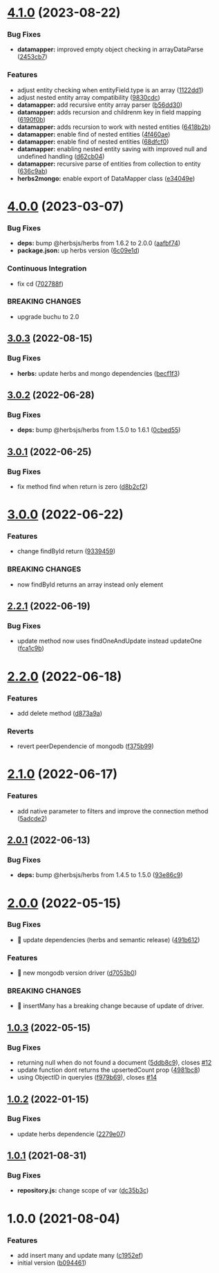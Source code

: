 # [4.1.0](https://github.com/herbsjs/herbs2mongo/compare/v4.0.0...v4.1.0) (2023-08-22)


### Bug Fixes

* **datamapper:** improved empty object checking in arrayDataParse ([2453cb7](https://github.com/herbsjs/herbs2mongo/commit/2453cb72df917923f8ca668f1fe40890e8c0c2dc))


### Features

* adjust entity checking when entityField.type is an array ([1122dd1](https://github.com/herbsjs/herbs2mongo/commit/1122dd1623d94d53a1607b76ef914d36cb783ff2))
* adjust nested entity array compatibility ([9830cdc](https://github.com/herbsjs/herbs2mongo/commit/9830cdcd63de73dd4986f1261a4ce7b02c7d4f26))
* **datamapper:** add recursive entity array parser ([b56dd30](https://github.com/herbsjs/herbs2mongo/commit/b56dd30b468bc9c8fc378129ca086745a8389106))
* **datamapper:** adds recursion and childrenm key in field mapping ([6190f0b](https://github.com/herbsjs/herbs2mongo/commit/6190f0bc86ebc3c5293b5c5d8311c2f295726a8a))
* **datamapper:** adds recursion to work with nested entities ([6418b2b](https://github.com/herbsjs/herbs2mongo/commit/6418b2b10a393e6c04c08e195a5fe85526eb43a4))
* **datamapper:** enable find of nested entities ([4f460ae](https://github.com/herbsjs/herbs2mongo/commit/4f460aed4295659494dc8bcf97106600b63165b4))
* **datamapper:** enable find of nested entities ([68dfcf0](https://github.com/herbsjs/herbs2mongo/commit/68dfcf031812f65989f71a8b8aad46f2778abd3b))
* **datamapper:** enabling nested entity saving with improved null and undefined handling ([d62cb04](https://github.com/herbsjs/herbs2mongo/commit/d62cb04653e6e76a567df3eb100507654aab546e))
* **datamapper:** recursive parse of entities from collection to entity ([636c9ab](https://github.com/herbsjs/herbs2mongo/commit/636c9abf1d91559c1c90446b8391946c8c47a6c7))
* **herbs2mongo:** enable export of DataMapper class ([e34049e](https://github.com/herbsjs/herbs2mongo/commit/e34049e124aee6b660b28574d530cb3bdf29eed4))

# [4.0.0](https://github.com/herbsjs/herbs2mongo/compare/v3.0.3...v4.0.0) (2023-03-07)


### Bug Fixes

* **deps:** bump @herbsjs/herbs from 1.6.2 to 2.0.0 ([aafbf74](https://github.com/herbsjs/herbs2mongo/commit/aafbf74e07fcb9cf45376e05a11e2e10cac4ca29))
* **package.json:** up herbs version ([6c09e1d](https://github.com/herbsjs/herbs2mongo/commit/6c09e1d59e47c76bda0dfb6b4d10b07494a97738))


### Continuous Integration

* fix cd ([702788f](https://github.com/herbsjs/herbs2mongo/commit/702788f6a1674ac2e307106b71d6ccdf644f6c1b))


### BREAKING CHANGES

* upgrade buchu to 2.0

## [3.0.3](https://github.com/herbsjs/herbs2mongo/compare/v3.0.2...v3.0.3) (2022-08-15)


### Bug Fixes

* **herbs:** update herbs and mongo dependencies ([becf1f3](https://github.com/herbsjs/herbs2mongo/commit/becf1f36aa751216e015f620b6a03fd73ec92d67))

## [3.0.2](https://github.com/herbsjs/herbs2mongo/compare/v3.0.1...v3.0.2) (2022-06-28)


### Bug Fixes

* **deps:** bump @herbsjs/herbs from 1.5.0 to 1.6.1 ([0cbed55](https://github.com/herbsjs/herbs2mongo/commit/0cbed5516b5a5b1f3dce9deac03d227e2134d4c3))

## [3.0.1](https://github.com/herbsjs/herbs2mongo/compare/v3.0.0...v3.0.1) (2022-06-25)


### Bug Fixes

* fix method find when return is zero ([d8b2cf2](https://github.com/herbsjs/herbs2mongo/commit/d8b2cf2b340b34fd3d2bba12015fd7f5f43cacd6))

# [3.0.0](https://github.com/herbsjs/herbs2mongo/compare/v2.2.1...v3.0.0) (2022-06-22)


### Features

* change findById return ([9339459](https://github.com/herbsjs/herbs2mongo/commit/933945929b75913dbc9d3da4d659d49ce62dd0a6))


### BREAKING CHANGES

* now findById returns an array instead only element

## [2.2.1](https://github.com/herbsjs/herbs2mongo/compare/v2.2.0...v2.2.1) (2022-06-19)


### Bug Fixes

* update method now uses findOneAndUpdate instead updateOne ([fca1c9b](https://github.com/herbsjs/herbs2mongo/commit/fca1c9b465ec8d035f05c5aabe370915825afbec))

# [2.2.0](https://github.com/herbsjs/herbs2mongo/compare/v2.1.0...v2.2.0) (2022-06-18)


### Features

* add delete method ([d873a9a](https://github.com/herbsjs/herbs2mongo/commit/d873a9af18d01e483fc1545058261380b969e766))


### Reverts

* revert peerDependencie of mongodb ([f375b99](https://github.com/herbsjs/herbs2mongo/commit/f375b99ef96570b7e0afb4538f2cc0a7a74dc960))

# [2.1.0](https://github.com/herbsjs/herbs2mongo/compare/v2.0.1...v2.1.0) (2022-06-17)


### Features

* add native parameter to filters and improve the connection method ([5adcde2](https://github.com/herbsjs/herbs2mongo/commit/5adcde2a3f6273077d7420a20d1fe369b1844ab6))

## [2.0.1](https://github.com/herbsjs/herbs2mongo/compare/v2.0.0...v2.0.1) (2022-06-13)


### Bug Fixes

* **deps:** bump @herbsjs/herbs from 1.4.5 to 1.5.0 ([93e86c9](https://github.com/herbsjs/herbs2mongo/commit/93e86c94d78837dd82182f1e12bd80ec829fbe8c))

# [2.0.0](https://github.com/herbsjs/herbs2mongo/compare/v1.0.3...v2.0.0) (2022-05-15)


### Bug Fixes

* 🐛 update dependencies (herbs and semantic release) ([491b612](https://github.com/herbsjs/herbs2mongo/commit/491b612e7cff705d7579b542970958a0f63b8564))


### Features

* 🎸 new mongodb version driver ([d7053b0](https://github.com/herbsjs/herbs2mongo/commit/d7053b0b904649d8af38bb686be1e16576ffcdd6))


### BREAKING CHANGES

* 🧨 insertMany has a breaking change because of update of driver.

## [1.0.3](https://github.com/herbsjs/herbs2mongo/compare/v1.0.2...v1.0.3) (2022-05-15)


### Bug Fixes

* returning null when do not found a document ([5ddb8c9](https://github.com/herbsjs/herbs2mongo/commit/5ddb8c950c6fa6bb59527e9cfa10b96f0531d764)), closes [#12](https://github.com/herbsjs/herbs2mongo/issues/12)
* update function dont returns the upsertedCount prop ([4981bc8](https://github.com/herbsjs/herbs2mongo/commit/4981bc80979e76057f4dffa7e6fa0f5eeda5e08c))
* using ObjectID in queryies ([f979b69](https://github.com/herbsjs/herbs2mongo/commit/f979b698f58da5b63df4465fda6b80bb35b78384)), closes [#14](https://github.com/herbsjs/herbs2mongo/issues/14)

## [1.0.2](https://github.com/herbsjs/herbs2mongo/compare/v1.0.1...v1.0.2) (2022-01-15)


### Bug Fixes

* update herbs dependencie ([2279e07](https://github.com/herbsjs/herbs2mongo/commit/2279e07cd63a471a0f47a38c9aaabf5487c09709))

## [1.0.1](https://github.com/herbsjs/herbs2mongo/compare/v1.0.0...v1.0.1) (2021-08-31)


### Bug Fixes

* **repository.js:** change scope of var ([dc35b3c](https://github.com/herbsjs/herbs2mongo/commit/dc35b3c44e9bc842009bd6451685531fc80be440))

# 1.0.0 (2021-08-04)


### Features

* add insert many and update many ([c1952ef](https://github.com/herbsjs/herbs2mongo/commit/c1952ef6ecd4c8aa5090c156e4073e2ee8a2963c))
* initial version ([b094461](https://github.com/herbsjs/herbs2mongo/commit/b094461e584afb70de9dfecbd8ecf5126caa61a1))
